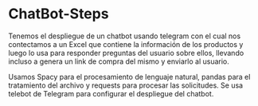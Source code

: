 # ChatBot-Steps

Tenemos el despliegue de un chatbot usando telegram con el cual nos contectamos a un Excel que contiene la información de los productos y luego lo usa para responder preguntas del usuario sobre ellos, llevando incluso a genera un link de compra del mismo y enviarlo al usuario.

Usamos Spacy para el procesamiento de lenguaje natural, pandas para el tratamiento del archivo y requests para procesar las solicitudes. Se usa telebot de Telegram para configurar el despliegue del chatbot.
